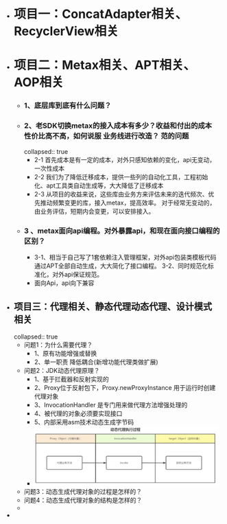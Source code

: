 - # 项目一：ConcatAdapter相关、RecyclerView相关
- #  项目二：Metax相关、APT相关、AOP相关
	- ### 1、底层库到底有什么问题？
	- ### 2、老SDK切换metax的接入成本有多少？收益和付出的成本 性价比高不高，如何说服 业务线进行改造？ 范的问题
	  collapsed:: true
		- 2-1 首先成本是有一定的成本，对外只感知依赖的变化，api无变动，一次性成本
		- 2-2 我们为了降低迁移成本，提供一些列的自动化工具，工程初始化、apt工具类自动生成等，大大降低了迁移成本
		- 2-3 从项目的收益来说，这些库由业务方来评估未来的迭代频次、优先推动频繁变更的库，接入metax，提高效率。
		         对于经常无变动的，由业务评估，短期内会变更，可以安排接入。
	- ### 3 、metax面向api编程。对外暴露api，和现在面向接口编程的区别？
		- 3-1、相当于自己写了1套依赖注入管理框架，对外api包装类模板代码通过APT全部自动生成，大大简化了接口编程。
		  3-2、同时规范化标准化，对外api保证规范。
		- 面向Api，api向下兼容
- ## 项目三：代理相关、静态代理动态代理、设计模式相关
  collapsed:: true
	- 问题1：为什么需要代理？
		- 1、原有功能增强或替换
		- 2、单一职责 降低耦合(新增功能代理类做扩展)
	- 问题2：JDK动态代理原理？
		- 1、基于拦截器和反射实现的
		- 2、Proxy位于反射包下，Proxy.newProxyInstance 用于运行时创建代理对象
		- 3、InvocationHandler 是专门用来做代理方法增强处理的
		- 4、被代理的对象必须要实现接口
		- 5、内部采用asm技术动态生成字节码
		- ![image.png](../assets/image_1663684080320_0.png)
	- 问题3：动态生成代理对象的过程是怎样的？
	- 问题4：动态生成代理对象的结构是怎样的？
	-
-